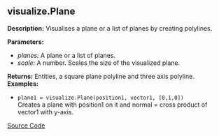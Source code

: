 ## visualize.Plane  
  
  
**Description:** Visualises a plane or a list of planes by creating polylines.  
  
**Parameters:**  
  * *planes:* A plane or a list of planes.  
  * *scale:* A number. Scales the size of the visualized plane.  
  
**Returns:** Entities, a square plane polyline and three axis polyline.  
**Examples:**  
  * `plane1 = visualize.Plane(position1, vector1, [0,1,0])`  
    Creates a plane with position1 on it and normal = cross product of vector1 with y-axis.
  

[Source Code](https://github.com/design-automation/mobius-sim-funcs/blob/main/src/modules/functions/visualize/Plane.ts) 